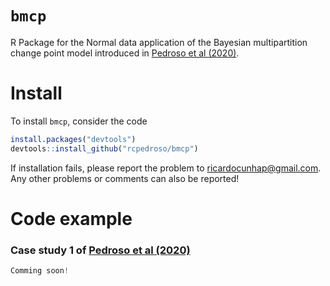 # `bmcp`
R Package for the Normal data application of the Bayesian multipartition change point model introduced in [Pedroso et al (2020)](https://arxiv.org/abs/2107.11456).

# Install
To install `bmcp`, consider the code

```R
install.packages("devtools")
devtools::install_github("rcpedroso/bmcp")
```
If installation fails, please report the problem to ricardocunhap@gmail.com. Any other problems or comments can also be reported!

# Code example
### Case study 1 of [Pedroso et al (2020)](https://arxiv.org/abs/2107.11456)

```R
Comming soon!


```
